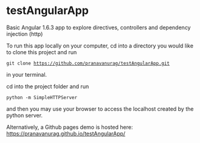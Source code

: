 # testAngularApp
Basic Angular 1.6.3 app to explore directives, controllers and dependency injection (http)

To run this app locally on your computer, cd into a directory you would like to clone this project and run

<code>git clone https://github.com/pranavanurag/testAngularApp.git</code>

in your terminal.

cd into the project folder and run

<code>python -m SimpleHTTPServer</code>

and then you may use your browser to access the localhost created by the python server.

Alternatively, a Github pages demo is hosted here: https://pranavanurag.github.io/testAngularApp/
